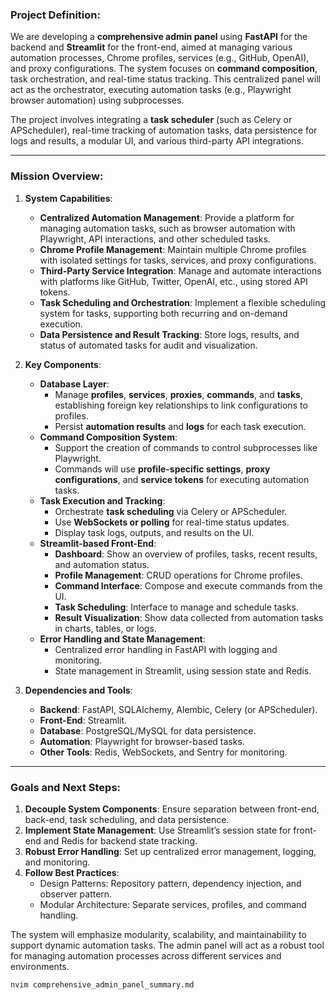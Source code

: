 ### Project Definition:

We are developing a **comprehensive admin panel** using **FastAPI** for the backend and **Streamlit** for the front-end, aimed at managing various automation processes, Chrome profiles, services (e.g., GitHub, OpenAI), and proxy configurations. The system focuses on **command composition**, task orchestration, and real-time status tracking. This centralized panel will act as the orchestrator, executing automation tasks (e.g., Playwright browser automation) using subprocesses. 

The project involves integrating a **task scheduler** (such as Celery or APScheduler), real-time tracking of automation tasks, data persistence for logs and results, a modular UI, and various third-party API integrations.

---

### Mission Overview:

1. **System Capabilities**:
   - **Centralized Automation Management**: Provide a platform for managing automation tasks, such as browser automation with Playwright, API interactions, and other scheduled tasks.
   - **Chrome Profile Management**: Maintain multiple Chrome profiles with isolated settings for tasks, services, and proxy configurations.
   - **Third-Party Service Integration**: Manage and automate interactions with platforms like GitHub, Twitter, OpenAI, etc., using stored API tokens.
   - **Task Scheduling and Orchestration**: Implement a flexible scheduling system for tasks, supporting both recurring and on-demand execution.
   - **Data Persistence and Result Tracking**: Store logs, results, and status of automated tasks for audit and visualization.

2. **Key Components**:
   - **Database Layer**: 
     - Manage **profiles**, **services**, **proxies**, **commands**, and **tasks**, establishing foreign key relationships to link configurations to profiles.
     - Persist **automation results** and **logs** for each task execution.
   - **Command Composition System**:
     - Support the creation of commands to control subprocesses like Playwright.
     - Commands will use **profile-specific settings**, **proxy configurations**, and **service tokens** for executing automation tasks.
   - **Task Execution and Tracking**:
     - Orchestrate **task scheduling** via Celery or APScheduler.
     - Use **WebSockets or polling** for real-time status updates.
     - Display task logs, outputs, and results on the UI.
   - **Streamlit-based Front-End**:
     - **Dashboard**: Show an overview of profiles, tasks, recent results, and automation status.
     - **Profile Management**: CRUD operations for Chrome profiles.
     - **Command Interface**: Compose and execute commands from the UI.
     - **Task Scheduling**: Interface to manage and schedule tasks.
     - **Result Visualization**: Show data collected from automation tasks in charts, tables, or logs.
   - **Error Handling and State Management**:
     - Centralized error handling in FastAPI with logging and monitoring.
     - State management in Streamlit, using session state and Redis.

3. **Dependencies and Tools**:
   - **Backend**: FastAPI, SQLAlchemy, Alembic, Celery (or APScheduler).
   - **Front-End**: Streamlit.
   - **Database**: PostgreSQL/MySQL for data persistence.
   - **Automation**: Playwright for browser-based tasks.
   - **Other Tools**: Redis, WebSockets, and Sentry for monitoring.

---

### Goals and Next Steps:

1. **Decouple System Components**: Ensure separation between front-end, back-end, task scheduling, and data persistence.
2. **Implement State Management**: Use Streamlit’s session state for front-end and Redis for backend state tracking.
3. **Robust Error Handling**: Set up centralized error management, logging, and monitoring.
4. **Follow Best Practices**:
   - Design Patterns: Repository pattern, dependency injection, and observer pattern.
   - Modular Architecture: Separate services, profiles, and command handling.

The system will emphasize modularity, scalability, and maintainability to support dynamic automation tasks. The admin panel will act as a robust tool for managing automation processes across different services and environments.

```bash
nvim comprehensive_admin_panel_summary.md
```
